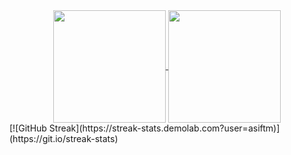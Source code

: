 
<div align="center">
  <a href="https://github.com/asiftm/github-readme-stats">
  <img height=180 align="center" src="https://github-readme-stats.vercel.app/api?username=asiftm&show_icons=true&theme=noctis_minimus" />
</a>
<a href="https://github.com/asiftm/convoychat">
  <img height=180 align="center" src="https://github-readme-stats.vercel.app/api/top-langs?username=asiftm&layout=compact&langs_count=8&card_width=280&theme=noctis_minimus" />
</a>
</div>
[![GitHub Streak](https://streak-stats.demolab.com?user=asiftm)](https://git.io/streak-stats)


